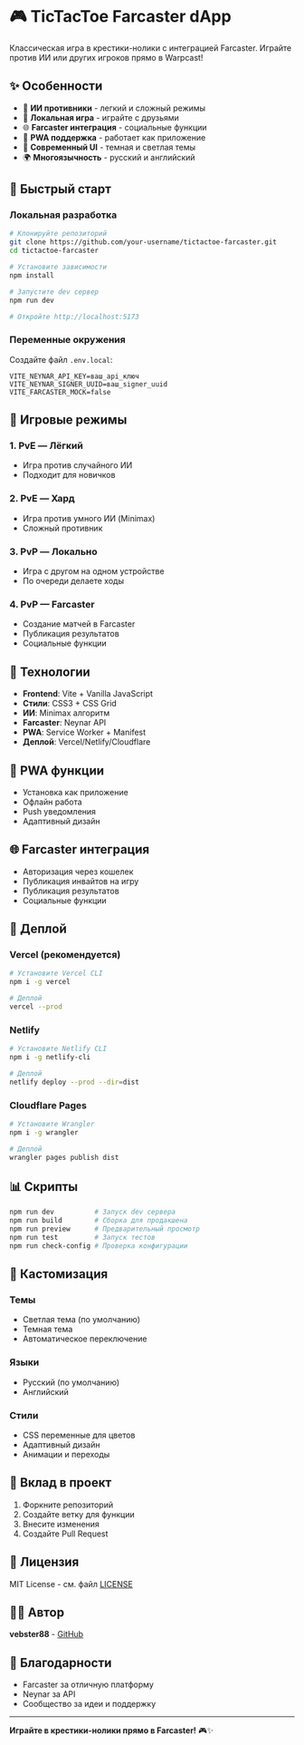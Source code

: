 # 🎮 TicTacToe Farcaster dApp

Классическая игра в крестики-нолики с интеграцией Farcaster. Играйте против ИИ или других игроков прямо в Warpcast!

## ✨ Особенности

- 🤖 **ИИ противники** - легкий и сложный режимы
- 👥 **Локальная игра** - играйте с друзьями
- 🌐 **Farcaster интеграция** - социальные функции
- 📱 **PWA поддержка** - работает как приложение
- 🎨 **Современный UI** - темная и светлая темы
- 🌍 **Многоязычность** - русский и английский

## 🚀 Быстрый старт

### Локальная разработка

```bash
# Клонируйте репозиторий
git clone https://github.com/your-username/tictactoe-farcaster.git
cd tictactoe-farcaster

# Установите зависимости
npm install

# Запустите dev сервер
npm run dev

# Откройте http://localhost:5173
```

### Переменные окружения

Создайте файл `.env.local`:

```env
VITE_NEYNAR_API_KEY=ваш_api_ключ
VITE_NEYNAR_SIGNER_UUID=ваш_signer_uuid
VITE_FARCASTER_MOCK=false
```

## 🎯 Игровые режимы

### 1. **PvE — Лёгкий**
- Игра против случайного ИИ
- Подходит для новичков

### 2. **PvE — Хард**
- Игра против умного ИИ (Minimax)
- Сложный противник

### 3. **PvP — Локально**
- Игра с другом на одном устройстве
- По очереди делаете ходы

### 4. **PvP — Farcaster**
- Создание матчей в Farcaster
- Публикация результатов
- Социальные функции

## 🔧 Технологии

- **Frontend**: Vite + Vanilla JavaScript
- **Стили**: CSS3 + CSS Grid
- **ИИ**: Minimax алгоритм
- **Farcaster**: Neynar API
- **PWA**: Service Worker + Manifest
- **Деплой**: Vercel/Netlify/Cloudflare

## 📱 PWA функции

- Установка как приложение
- Офлайн работа
- Push уведомления
- Адаптивный дизайн

## 🌐 Farcaster интеграция

- Авторизация через кошелек
- Публикация инвайтов на игру
- Публикация результатов
- Социальные функции

## 🚀 Деплой

### Vercel (рекомендуется)

```bash
# Установите Vercel CLI
npm i -g vercel

# Деплой
vercel --prod
```

### Netlify

```bash
# Установите Netlify CLI
npm i -g netlify-cli

# Деплой
netlify deploy --prod --dir=dist
```

### Cloudflare Pages

```bash
# Установите Wrangler
npm i -g wrangler

# Деплой
wrangler pages publish dist
```

## 📊 Скрипты

```bash
npm run dev          # Запуск dev сервера
npm run build        # Сборка для продакшена
npm run preview      # Предварительный просмотр
npm run test         # Запуск тестов
npm run check-config # Проверка конфигурации
```

## 🎨 Кастомизация

### Темы
- Светлая тема (по умолчанию)
- Темная тема
- Автоматическое переключение

### Языки
- Русский (по умолчанию)
- Английский

### Стили
- CSS переменные для цветов
- Адаптивный дизайн
- Анимации и переходы

## 🤝 Вклад в проект

1. Форкните репозиторий
2. Создайте ветку для функции
3. Внесите изменения
4. Создайте Pull Request

## 📄 Лицензия

MIT License - см. файл [LICENSE](LICENSE)

## 👨‍💻 Автор

**vebster88** - [GitHub](https://github.com/vebster88)

## 🙏 Благодарности

- Farcaster за отличную платформу
- Neynar за API
- Сообщество за идеи и поддержку

---

**Играйте в крестики-нолики прямо в Farcaster!** 🎮✨
